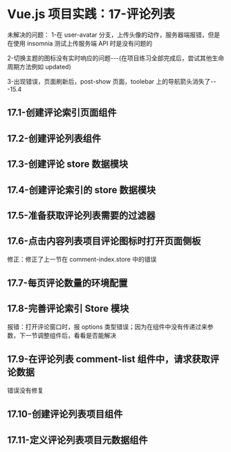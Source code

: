 # Vue.js 项目实践：17-评论列表

未解决的问题：
1-在 user-avatar 分支，上传头像的动作，服务器端报错，但是在使用 insomnia 测试上传服务端 API 时是没有问题的

2-切换主题的图标没有实时响应的问题---(在项目练习全部完成后，尝试其他生命周期方法例如 updated)

3-出现错误，页面刷新后，post-show 页面，toolebar 上的导航箭头消失了---15.4

## 17.1-创建评论索引页面组件

## 17.2-创建评论列表组件

## 17.3-创建评论 store 数据模块

## 17.4-创建评论索引的 store 数据模块

## 17.5-准备获取评论列表需要的过滤器

## 17.6-点击内容列表项目评论图标时打开页面侧板

修正：修正了上一节在 comment-index.store 中的错误

## 17.7-每页评论数量的环境配置

## 17.8-完善评论索引 Store 模块

报错：打开评论窗口时，报 options 类型错误；因为在组件中没有传递过来参数，下一节调整组件后，看看是否能解决

## 17.9-在评论列表 comment-list 组件中，请求获取评论数据

错误没有修复

## 17.10-创建评论列表项目组件

## 17.11-定义评论列表项目元数据组件
